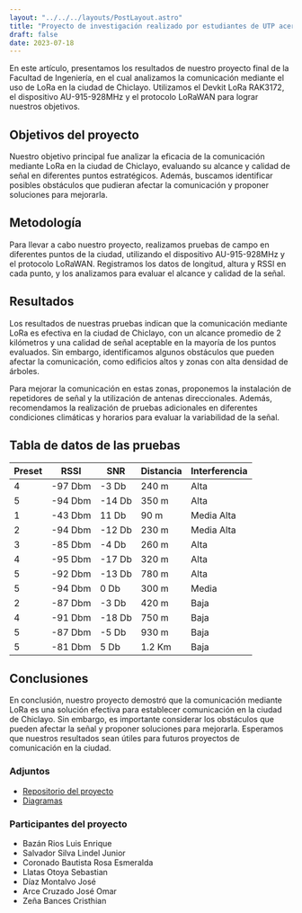 ```yaml
---
layout: "../../../layouts/PostLayout.astro"
title: "Proyecto de investigación realizado por estudiantes de UTP acerca de la tecnología LoRa"
draft: false
date: 2023-07-18
---
```


En este artículo, presentamos los resultados de nuestro proyecto final de la Facultad de Ingeniería, en el cual analizamos la comunicación mediante el uso de LoRa en la ciudad de Chiclayo. Utilizamos el Devkit LoRa RAK3172, el dispositivo AU-915-928MHz y el protocolo LoRaWAN para lograr nuestros objetivos.

## Objetivos del proyecto

Nuestro objetivo principal fue analizar la eficacia de la comunicación mediante LoRa en la ciudad de Chiclayo, evaluando su alcance y calidad de señal en diferentes puntos estratégicos. Además, buscamos identificar posibles obstáculos que pudieran afectar la comunicación y proponer soluciones para mejorarla.

## Metodología

Para llevar a cabo nuestro proyecto, realizamos pruebas de campo en diferentes puntos de la ciudad, utilizando el dispositivo AU-915-928MHz y el protocolo LoRaWAN. Registramos los datos de longitud, altura y RSSI en cada punto, y los analizamos para evaluar el alcance y calidad de la señal.

## Resultados

Los resultados de nuestras pruebas indican que la comunicación mediante LoRa es efectiva en la ciudad de Chiclayo, con un alcance promedio de 2 kilómetros y una calidad de señal aceptable en la mayoría de los puntos evaluados. Sin embargo, identificamos algunos obstáculos que pueden afectar la comunicación, como edificios altos y zonas con alta densidad de árboles.

Para mejorar la comunicación en estas zonas, proponemos la instalación de repetidores de señal y la utilización de antenas direccionales. Además, recomendamos la realización de pruebas adicionales en diferentes condiciones climáticas y horarios para evaluar la variabilidad de la señal.

## Tabla de datos de las pruebas

| Preset | RSSI    | SNR    | Distancia | Interferencia |
| ------ | ------- | ------ | --------- | ------------- |
| 4      | -97 Dbm | -3 Db  | 240 m     | Alta          |
| 5      | -94 Dbm | -14 Db | 350 m     | Alta          |
| 1      | -43 Dbm | 11 Db  | 90 m      | Media Alta    |
| 2      | -94 Dbm | -12 Db | 230 m     | Media Alta    |
| 3      | -85 Dbm | -4 Db  | 260 m     | Alta          |
| 4      | -95 Dbm | -17 Db | 320 m     | Alta          |
| 5      | -92 Dbm | -13 Db | 780 m     | Alta          |
| 5      | -94 Dbm | 0 Db   | 300 m     | Media         |
| 2      | -87 Dbm | -3 Db  | 420 m     | Baja          |
| 4      | -91 Dbm | -18 Db | 750 m     | Baja          |
| 5      | -87 Dbm | -5 Db  | 930 m     | Baja          |
| 5      | -81 Dbm | 5 Db   | 1.2 Km    | Baja          |

## Conclusiones

En conclusión, nuestro proyecto demostró que la comunicación mediante LoRa es una solución efectiva para establecer comunicación en la ciudad de Chiclayo. Sin embargo, es importante considerar los obstáculos que pueden afectar la señal y proponer soluciones para mejorarla. Esperamos que nuestros resultados sean útiles para futuros proyectos de comunicación en la ciudad.

### Adjuntos

- [Repositorio del proyecto](https://github.com/luisBazanDev/final-project-caf2)
- [Diagramas](https://github.com/luisBazanDev/final-project-caf2/blob/main/diagrams)

### Participantes del proyecto

- Bazán Rios Luis Enrique
- Salvador Silva Lindel Junior
- Coronado Bautista Rosa Esmeralda
- Llatas Otoya Sebastian
- Díaz Montalvo José
- Arce Cruzado José Omar
- Zeña Bances Cristhian
